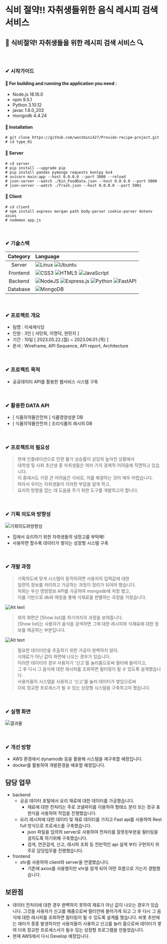 # 식비 절약!! 자취생들위한 음식 레시피 검색 서비스

## 🍳 식비절약! 자취생들을 위한 레시피 검색 서비스 🔍 

<br/>

###  ✔ 시작가이드
#### 🍴 For building and running the application you need :
- Node.js 18.16.0
- npm 9.5.1
- Python 3.10.12
- javac 1.8.0_202
- mongodb 4.4.24


#### 🍴 Installation
```
# git clone https://github.com/westmini427/Provide-recipe-project.git
# cd type_01
```
#### 🍴 Server
```
# cd server
# pip install --upgrade pip
# pip install pandas pymongo requests konlpy bs4
# uvicorn main:app --host 0.0.0.0 --port 3000 --reload
# json-server --watch ./bin_FoodData.json --host 0.0.0.0 --port 5000
# json-server --watch ./Trash.json --host 0.0.0.0 --port 5001
```

#### 🍴 Client
```
# cd client
# npm install express morgan path body-parser cookie-parser dotenv axios
# nodemon app.js
```
<br/>

### ✔ 기술스택

|Category|Language|
|:--:|:--|
|Server|![Linux](https://img.shields.io/badge/Linux-FCC624?style=for-the-badge&logo=linux&logoColor=black) ![Ubuntu](https://img.shields.io/badge/Ubuntu-E95420?style=for-the-badge&logo=ubuntu&logoColor=white)|
|Frontend|![CSS3](https://img.shields.io/badge/css3-%231572B6.svg?style=for-the-badge&logo=css3&logoColor=white) ![HTML5](https://img.shields.io/badge/html5-%23E34F26.svg?style=for-the-badge&logo=html5&logoColor=white) ![JavaScript](https://img.shields.io/badge/javascript-%23323330.svg?style=for-the-badge&logo=javascript&logoColor=%23F7DF1E) |
|Backend|![NodeJS](https://img.shields.io/badge/node.js-6DA55F?style=for-the-badge&logo=node.js&logoColor=white) ![Express.js](https://img.shields.io/badge/express.js-%23404d59.svg?style=for-the-badge&logo=express&logoColor=%2361DAFB) ![Python](https://img.shields.io/badge/python-3670A0?style=for-the-badge&logo=python&logoColor=ffdd54) ![FastAPI](https://img.shields.io/badge/FastAPI-005571?style=for-the-badge&logo=fastapi) |
|Database|![MongoDB](https://img.shields.io/badge/MongoDB-%234ea94b.svg?style=for-the-badge&logo=mongodb&logoColor=white)|

<br/>

### ✔ 프로젝트 개요

- 팀명 : 이세계식당
- 인원 : 3인 [ 서민희, 이명덕, 한민지 ]
- 기간 : 10일 [ 2023.05.22.(월) ~ 2023.06.01.(목) ]
- 문서 : Wireframe, API Sequence, API report, Architecture

<br/>

### ✔ 프로젝트 목적

- 공공데이터 API를 활용한 웹서비스 시스템 구축

<br/>

### ✔ 활용한 DATA API

- [ 식품의약품안전처 ] 식품영양성분 DB
- [ 식품의약품안전처 ] 조리식품의 레시피 DB

<br/>

### ✔ 프로젝트의 필요성

> 현재 인플레이션으로 인한 물가 상승률이 상당히 높아진 상황에서<br/>  대학생 및 사회 초년생 중 자취생들은 여러 가지 경제적 어려움에 직면하고 있습니다.<br/> 이 중에서도 가장 큰 어려움은 식비로, 이를 해결하는 것이 매우 어렵습니다. <br/> 따라서 우리는 자취생들이 이러한 부담을 덜게 하고, <br/>요리의 방향을 잡는 데 도움을 주기 위한 도구를 개발하고자 합니다.

<br/>

### ✔ 기획 의도와 방향성
![기획의도와방향성](<기획의도와 방향성.jpg>)

- 집에서 요리하기 위한 자취생들의 냉장고를 부탁해!
- 사용하면 할수록 데이터가 쌓이는 성장형 시스템 구축

<br/>

###  ✔ 개발 과정

> 기획의도에 맞게 시스템이 동작하려면 사용자의 입력값에 대한 <br/> 일련의 정보를 처리하고 가공하는 과정이 정리가 되어야 했습니다. <br/> 저희는 우선 영양정보 API를 가공하여 mongodb에 저장 했고, <br/> 이를 기반으로 db와 매칭을 통해 식재료를 판별하는 과정을 거쳤습니다.

![Alt text](image.png)

> 위의 화면은 [Show list]를 하기까지의 과정을 보여줍니다. <br/> [Show list]는 사용자가 음식을 검색하면 그에 대한 레시피와 식재료에 대한 정보를 제공하는 부분입니다. 

![Alt text](image-1.png)

> 필요한 데이터만을 추출하기 위한 가공이 완벽하지 않아,<br/> 식재료가 아닌 값이 화면에 나오는 경우가 있습니다. <br/> 이러한 데이터의 경우 사용자가 '신고'를 눌러줌으로써 필터에 들어가고, <br/> 그 후 다시 그 음식에 대한 레시피를 조회하면 필터링이 될 수 있도록 설계했습니다.<br/> 사용자들이 시스템을 사용하고 '신고'를 눌러 데이터가 쌓임으로써<br/>  더욱 정교한 프로세스가 될 수 있는 성장형 시스템을 구축하고자 했습니다.

<br/>

###  ✔ 실행 화면
![결과물](___%EC%9D%B4%EC%84%B8%EA%B3%84%EC%8B%9D%EB%8B%B9___-Chrome-2023-09-30-14-17-36.gif)

<br/>

###  ✔ 개선 방향
- AWS 환경에서 dynamodb 등을 활용해 시스템을 재구축할 예정입니다.
- docker를 활용하여 개발환경을 배포할 예정입니다.

## 담당 업무

- backend
  - 공공 데이터 포털에서 요리 재료에 대한 데이터를 가공했습니다.
    - 재료에 대한 전처리는 주로 코넬파이를 이용하여 형태소 분리 또는 정규 표현식을 사용하여 작업을 진행했습니다. 
  - 요리 레시피에 대한 데이터 및 재료 데이터를 가지고 Fast api를 사용하여 Rest full 방식으로 프로세스를 구축했습니다.
    - json 파일을 임의의 server로 사용하여 전처리를 잘못된부분을 필터링을 걸치도록 하기위해 구축했습니다.
    - 검색, 연관검색, 신고, 레시피 조회 등 전반적인 api 설계 부터 구현까지 위주로 담당업무를 진행했습니다. 
- frontend
  - xhr를 사용하여 client와 server을 연결했습니다.
    - 기존에 axios를 사용했지만 xhr을 알게 되어 어떤 흐름으로 가는지 경험했습니다. 
 
## 보완점

* 데이터 전처리에 대한 경우 완벽하지 못하여 재료가 아닌 값이 나오는 경우가 있습니다. 그것을 사용자가 신고를 해줌으로써 필터안에 들어가게 되고 그 후 다시 그 음식에 대한 레시피를 조회하면 필터링이 될 수 있도록 설계를 했습니다. 비롯 초반에는 애러가 종종 발생하지만 사용자들이 사용하고 신고를 눌러 줌으로써 데이터가 쌓여 더욱 정교한 프로세스서가 될수 있는 성장형 프로그램을 만들었습니다.
* 현재 AWS에서 다시 Develop 예정입니다.
